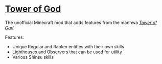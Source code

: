 # [Tower of God](https://www.curseforge.com/minecraft/mc-mods/towerofgod)

The unofficial Minecraft mod that adds features from the manhwa [*Tower of God*](https://www.webtoons.com/en/fantasy/tower-of-god/list?title_no=95)

Features: 
* Unique Regular and Ranker entities with their own skills
* Lighthouses and Observers that can be used for utility
* Various Shinsu skills